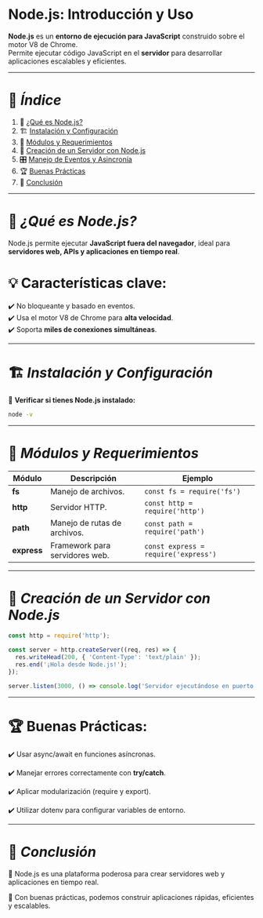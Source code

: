 
# Node.js: Introducción y Uso

**Node.js** es un **entorno de ejecución para JavaScript** construido sobre el motor V8 de Chrome.  
Permite ejecutar código JavaScript en el **servidor** para desarrollar aplicaciones escalables y eficientes.  

---

# 📌 *Índice*

1. 🚀 [¿Qué es Node.js?](#que-es-nodejs)  
2. 🏗️ [Instalación y Configuración](#instalacion-y-configuracion)  
3. 🔄 [Módulos y Requerimientos](#modulos-y-requerimientos)  
4. 📜 [Creación de un Servidor con Node.js](#creacion-de-un-servidor-con-nodejs)  
5. 🎛️ [Manejo de Eventos y Asincronía](#manejo-de-eventos-y-asincronia)  
6. 🏆 [Buenas Prácticas](#buenas-practicas)  
7. 🎯 [Conclusión](#conclusion)  

---

# 🚀 *¿Qué es Node.js?*

Node.js permite ejecutar **JavaScript fuera del navegador**, ideal para **servidores web, APIs y aplicaciones en tiempo real**.  

# 💡 **Características clave:**  
✔️ No bloqueante y basado en eventos.  
✔️ Usa el motor V8 de Chrome para **alta velocidad**.  
✔️ Soporta **miles de conexiones simultáneas**.  

---

# 🏗️ *Instalación y Configuración*

🔹 **Verificar si tienes Node.js instalado:**  
```bash
node -v

```

---

# 🔄 *Módulos y Requerimientos*

| Módulo | Descripción | Ejemplo |
|--------|------------|---------|
| **fs** | Manejo de archivos. | `const fs = require('fs')` |
| **http** | Servidor HTTP. | `const http = require('http')` |
| **path** | Manejo de rutas de archivos. | `const path = require('path')` |
| **express** | Framework para servidores web. | `const express = require('express')` |


---
# 📜 *Creación de un Servidor con Node.js*

```js
const http = require('http');

const server = http.createServer((req, res) => {
  res.writeHead(200, { 'Content-Type': 'text/plain' });
  res.end('¡Hola desde Node.js!');
});

server.listen(3000, () => console.log('Servidor ejecutándose en puerto 3000'));

```
---

# 🏆 **Buenas Prácticas:**

✔️ Usar async/await en funciones asíncronas.

✔️ Manejar errores correctamente con **try/catch**.

✔️ Aplicar modularización (require y export).

✔️ Utilizar dotenv para configurar variables de entorno.

---

# 🎯 *Conclusión*


📌 Node.js es una plataforma poderosa para crear servidores web y aplicaciones en tiempo real.

🚀 Con buenas prácticas, podemos construir aplicaciones rápidas, eficientes y escalables.